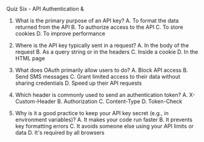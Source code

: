 Quiz Six - API Authentication & 

1. What is the primary purpose of an API key?
A. To format the data returned from the API
B. To authorize access to the API
C. To store cookies
D. To improve performance

2. Where is the API key typically sent in a request?
A. In the body of the request
B. As a query string or in the headers
C. Inside a cookie
D. In the HTML page

3. What does OAuth primarily allow users to do?
A. Block API access
B. Send SMS messages
C. Grant limited access to their data without sharing credentials
D. Speed up their API requests

4. Which header is commonly used to send an authentication token?
A. X-Custom-Header
B. Authorization
C. Content-Type
D. Token-Check

5. Why is it a good practice to keep your API key secret (e.g., in environment variables)?
A. It makes your code run faster
B. It prevents key formatting errors
C. It avoids someone else using your API limits or data
D. It's required by all browsers